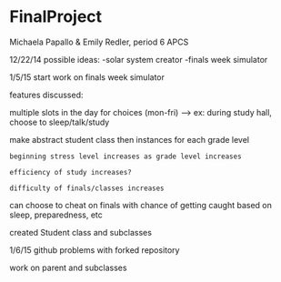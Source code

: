 FinalProject
============

Michaela Papallo &amp; Emily Redler, period 6 APCS

12/22/14
possible ideas:
-solar system creator
-finals week simulator

1/5/15
start work on finals week simulator

features discussed:

  multiple slots in the day for choices (mon-fri) --> ex: during study hall, choose to sleep/talk/study
  
  make abstract student class then instances for each grade level
  
    beginning stress level increases as grade level increases
  
    efficiency of study increases?
  
    difficulty of finals/classes increases
  
  can choose to cheat on finals with chance of getting caught based on sleep, preparedness, etc

created Student class and subclasses

1/6/15
github problems with forked repository

work on parent and subclasses



